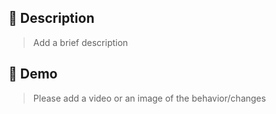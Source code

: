 <!---
Thanks for creating a Pull Request 💖!

Please read the following before submitting:
- PRs that adds new external dependencies might take a while to review.
- Keep your PR as small as possible.
- Limit your PR to one type (feature, refactoring, ci, or bugfix)
-->

## 📝 Description

> Add a brief description

## 🎥 Demo

> Please add a video or an image of the behavior/changes
